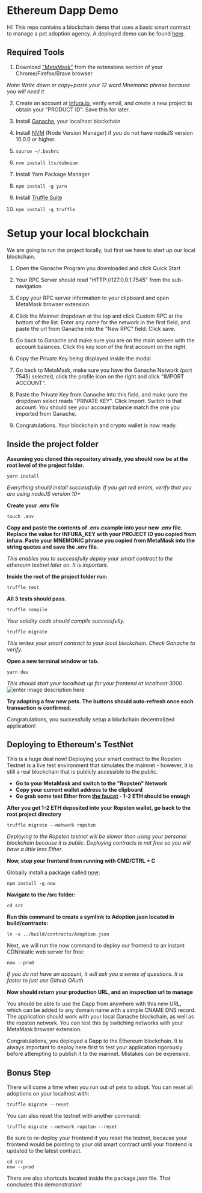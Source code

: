 # Ethereum Dapp Demo

Hi! This repo contains a blockchain demo that uses a basic smart contract to manage a pet adoption agency. A deployed demo can be found [here](https://src-teal.now.sh/).

## Required Tools

1. Download ["MetaMask"](https://chrome.google.com/webstore/search/metamask) from the extensions section of your Chrome/Firefox/Brave browser.

*Note: Write down or copy+paste your 12 word Mnemonic phrase because you will need it*

2. Create an account at [Infura.io](https://infura.io/), verify email, and create a new project to obtain your "PRODUCT ID". Save this for later.

3. Install [Ganache](https://www.trufflesuite.com/ganache), your localhost blockchain 

4. Install [NVM](https://github.com/nvm-sh/nvm) (Node Version Manager) if you do not have nodeJS version 10.0.0 or higher. 
5. `source ~/.bashrc`
6. `nvm install lts/dubnium`

7. Install Yarn Package Manager
8. `npm install -g yarn`

9. Install [Truffle Suite](https://www.trufflesuite.com/)

10. `npm install -g truffle`   


# Setup your local blockchain

We are going to run the project locally, but first we have to start up our local blockchain.

 1. Open the Ganache Program you downloaded and click Quick Start

2. Your RPC Server should read "HTTP://127.0.0.1:7545" from the sub-navigation
 
 3. Copy your RPC server information to your clipboard and open MetaMask browser extension.
 
 4. Click the Mainnet dropdown at the top and click Custom RPC at the bottom of the list. Enter any name for the network in the first field, and paste the url from Ganache into the "New RPC" field. Click save.
 
 5. Go back to Ganache and make sure you are on the main screen with the account balances. Click the key icon of the first account on the right.
 
 6. Copy the Private Key being displayed inside the modal
 
 7. Go back to MetaMask, make sure you have the Ganache Network (port 7545) selected,  click the profile icon on the right and click "IMPORT ACCOUNT". 
 
 8. Paste the Private Key from Ganache into this field, and make sure the dropdown select reads "PRIVATE KEY". Click Import. Switch to that account. You should see your account balance match the one you imported from Ganache.
 
 9. Congratulations. Your blockchain and crypto wallet is now ready. 

## Inside the project folder

**Assuming you cloned this repository already, you should now be at the root level of the project folder.**

    yarn install
*Everything should install successfully. If you get red errors, verify that you are using nodeJS version 10+*

**Create your .env file**

    touch .env
**Copy and paste the contents of .env.example into your new .env file. Replace the value for INFURA_KEY with your PROJECT ID you copied from infura. Paste your MNEMONIC phrase you copied from MetaMask into the string quotes and save the .env file.**

*This enables you to successfully deploy your smart contract to the ethereum testnet later on. It is important.*

**Inside the root of the project folder run:**

    truffle test

**All 3 tests should pass.**

    truffle compile
   *Your solidity code should compile successfully.*

    truffle migrate

*This writes your smart contract to your local blockchain. Check Ganache to verify.*

**Open a new terminal window or tab.**

    yarn dev

*This should start your localhost up for your frontend at localhost:3000*.
![enter image description here](https://res.cloudinary.com/ddxzdm8df/image/upload/v1582895814/Screenshot_from_2020-02-28_08-15-27_xorpvw.png)

**Try adopting a few new pets. The buttons should auto-refresh once each transaction is confirmed.**

Congratulations, you successfully setup a blockchain decentralized application!

## Deploying to Ethereum's TestNet

This is a huge deal now! Deploying your smart contract to the Ropsten Testnet is a live test environment that simulates the mainnet - however, it is still a real blockchain that is publicly accessible to the public.

 - **Go to your MetaMask and switch to the "Ropsten" Network**
 - **Copy your current wallet address to the clipboard**
 - **Go grab some test Ether from [the faucet](https://faucet.metamask.io/) - 1-2 ETH should be enough**
 
**After you get 1-2 ETH deposited into your Ropsten wallet, go back to the root project directory**

    truffle migrate --network ropsten
*Deploying to the Ropsten testnet will be slower than using your personal blockchain because it is public. Deploying contracts is not free so you will have a little less Ether*.

**Now, stop your frontend from running with CMD/CTRL + C**

Globally install a package called [now](https://github.com/zeit/now):

    npm install -g now

**Navigate to the /src folder:**

    cd src

**Run this command to create a symlink to Adoption.json located in build/contracts:**

    ln -s ../build/contracts/Adoption.json
Next, we will run the now command to deploy our frontend to an instant CDN/static web server for free:

    now --prod

*If you do not have an account, it will ask you a series of questions. It is faster to just use Github OAuth*

**Now should return your production URL, and an inspection url to manage**

You should be able to use the Dapp from anywhere with this new URL, which can be added to any domain name with a simple CNAME DNS record. The application should work with your local Ganache blockchain, as well as the ropsten network. You can test this by switching networks with your MetaMask browser extension.

Congratulations, you deployed a Dapp to the Ethereum blockchain. It is always important to deploy here first to test your application rigorously before attempting to publish it to the mainnet. Mistakes can be expensive.

## Bonus Step

There will come a time when you run out of pets to adopt. You can reset all adoptions on your localhost with:

    truffle migrate --reset

You can also reset the testnet with another command:

    truffle migrate --network ropsten --reset

Be sure to re-deploy your frontend if you reset the testnet, because your frontend would be pointing to your old smart contract until your frontend is updated to the latest contract.

    cd src
    now --prod

There are also shortcuts located inside the package.json file. That concludes this demonstration!
